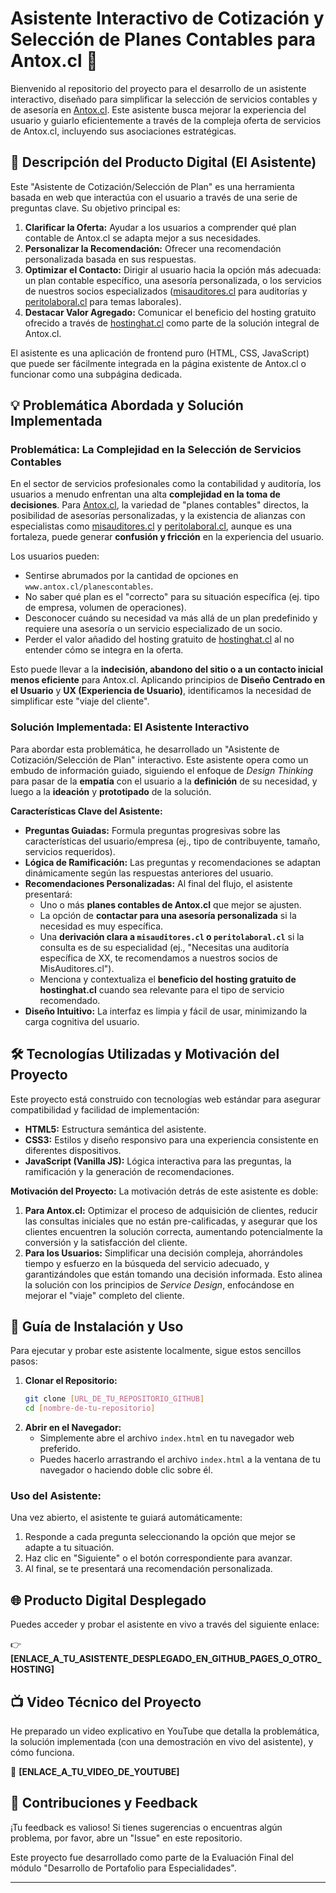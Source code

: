 # Asistente Interactivo de Cotización y Selección de Planes Contables para Antox.cl 🚀

Bienvenido al repositorio del proyecto para el desarrollo de un asistente interactivo, diseñado para simplificar la selección de servicios contables y de asesoría en [Antox.cl](https://www.antox.cl/planescontables). Este asistente busca mejorar la experiencia del usuario y guiarlo eficientemente a través de la compleja oferta de servicios de Antox.cl, incluyendo sus asociaciones estratégicas.

## 🎯 Descripción del Producto Digital (El Asistente)

Este "Asistente de Cotización/Selección de Plan" es una herramienta basada en web que interactúa con el usuario a través de una serie de preguntas clave. Su objetivo principal es:

1.  **Clarificar la Oferta:** Ayudar a los usuarios a comprender qué plan contable de Antox.cl se adapta mejor a sus necesidades.
2.  **Personalizar la Recomendación:** Ofrecer una recomendación personalizada basada en sus respuestas.
3.  **Optimizar el Contacto:** Dirigir al usuario hacia la opción más adecuada: un plan contable específico, una asesoría personalizada, o los servicios de nuestros socios especializados ([misauditores.cl](https://www.misauditores.cl/) para auditorías y [peritolaboral.cl](https://www.peritolaboral.cl/) para temas laborales).
4.  **Destacar Valor Agregado:** Comunicar el beneficio del hosting gratuito ofrecido a través de [hostinghat.cl](https://www.hostinghat.cl/) como parte de la solución integral de Antox.cl.

El asistente es una aplicación de frontend puro (HTML, CSS, JavaScript) que puede ser fácilmente integrada en la página existente de Antox.cl o funcionar como una subpágina dedicada.

## 💡 Problemática Abordada y Solución Implementada

### Problemática: La Complejidad en la Selección de Servicios Contables

En el sector de servicios profesionales como la contabilidad y auditoría, los usuarios a menudo enfrentan una alta **complejidad en la toma de decisiones**. Para [Antox.cl](https://www.antox.cl/), la variedad de "planes contables" directos, la posibilidad de asesorías personalizadas, y la existencia de alianzas con especialistas como [misauditores.cl](https://www.misauditores.cl/) y [peritolaboral.cl](https://www.peritolaboral.cl/), aunque es una fortaleza, puede generar **confusión y fricción** en la experiencia del usuario.

Los usuarios pueden:
* Sentirse abrumados por la cantidad de opciones en `www.antox.cl/planescontables`.
* No saber qué plan es el "correcto" para su situación específica (ej. tipo de empresa, volumen de operaciones).
* Desconocer cuándo su necesidad va más allá de un plan predefinido y requiere una asesoría o un servicio especializado de un socio.
* Perder el valor añadido del hosting gratuito de [hostinghat.cl](https://www.hostinghat.cl/) al no entender cómo se integra en la oferta.

Esto puede llevar a la **indecisión, abandono del sitio o a un contacto inicial menos eficiente** para Antox.cl. Aplicando principios de **Diseño Centrado en el Usuario** y **UX (Experiencia de Usuario)**, identificamos la necesidad de simplificar este "viaje del cliente".

### Solución Implementada: El Asistente Interactivo

Para abordar esta problemática, he desarrollado un "Asistente de Cotización/Selección de Plan" interactivo. Este asistente opera como un embudo de información guiado, siguiendo el enfoque de *Design Thinking* para pasar de la **empatía** con el usuario a la **definición** de su necesidad, y luego a la **ideación** y **prototipado** de la solución.

**Características Clave del Asistente:**

* **Preguntas Guiadas:** Formula preguntas progresivas sobre las características del usuario/empresa (ej., tipo de contribuyente, tamaño, servicios requeridos).
* **Lógica de Ramificación:** Las preguntas y recomendaciones se adaptan dinámicamente según las respuestas anteriores del usuario.
* **Recomendaciones Personalizadas:** Al final del flujo, el asistente presentará:
    * Uno o más **planes contables de Antox.cl** que mejor se ajusten.
    * La opción de **contactar para una asesoría personalizada** si la necesidad es muy específica.
    * Una **derivación clara a `misauditores.cl` o `peritolaboral.cl`** si la consulta es de su especialidad (ej., "Necesitas una auditoría específica de XX, te recomendamos a nuestros socios de MisAuditores.cl").
    * Menciona y contextualiza el **beneficio del hosting gratuito de hostinghat.cl** cuando sea relevante para el tipo de servicio recomendado.
* **Diseño Intuitivo:** La interfaz es limpia y fácil de usar, minimizando la carga cognitiva del usuario.

## 🛠️ Tecnologías Utilizadas y Motivación del Proyecto

Este proyecto está construido con tecnologías web estándar para asegurar compatibilidad y facilidad de implementación:

* **HTML5:** Estructura semántica del asistente.
* **CSS3:** Estilos y diseño responsivo para una experiencia consistente en diferentes dispositivos.
* **JavaScript (Vanilla JS):** Lógica interactiva para las preguntas, la ramificación y la generación de recomendaciones.

**Motivación del Proyecto:**
La motivación detrás de este asistente es doble:

1.  **Para Antox.cl:** Optimizar el proceso de adquisición de clientes, reducir las consultas iniciales que no están pre-calificadas, y asegurar que los clientes encuentren la solución correcta, aumentando potencialmente la conversión y la satisfacción del cliente.
2.  **Para los Usuarios:** Simplificar una decisión compleja, ahorrándoles tiempo y esfuerzo en la búsqueda del servicio adecuado, y garantizándoles que están tomando una decisión informada. Esto alinea la solución con los principios de *Service Design*, enfocándose en mejorar el "viaje" completo del cliente.

## 🚀 Guía de Instalación y Uso

Para ejecutar y probar este asistente localmente, sigue estos sencillos pasos:

1.  **Clonar el Repositorio:**
    ```bash
    git clone [URL_DE_TU_REPOSITORIO_GITHUB]
    cd [nombre-de-tu-repositorio]
    ```
2.  **Abrir en el Navegador:**
    * Simplemente abre el archivo `index.html` en tu navegador web preferido.
    * Puedes hacerlo arrastrando el archivo `index.html` a la ventana de tu navegador o haciendo doble clic sobre él.

### Uso del Asistente:
Una vez abierto, el asistente te guiará automáticamente:
1.  Responde a cada pregunta seleccionando la opción que mejor se adapte a tu situación.
2.  Haz clic en "Siguiente" o el botón correspondiente para avanzar.
3.  Al final, se te presentará una recomendación personalizada.

## 🌐 Producto Digital Desplegado

Puedes acceder y probar el asistente en vivo a través del siguiente enlace:

👉 **[ENLACE_A_TU_ASISTENTE_DESPLEGADO_EN_GITHUB_PAGES_O_OTRO_HOSTING]**

## 📺 Video Técnico del Proyecto

He preparado un video explicativo en YouTube que detalla la problemática, la solución implementada (con una demostración en vivo del asistente), y cómo funciona.

🎥 **[ENLACE_A_TU_VIDEO_DE_YOUTUBE]**

## 🤝 Contribuciones y Feedback

¡Tu feedback es valioso! Si tienes sugerencias o encuentras algún problema, por favor, abre un "Issue" en este repositorio.

Este proyecto fue desarrollado como parte de la Evaluación Final del módulo "Desarrollo de Portafolio para Especialidades".

---
